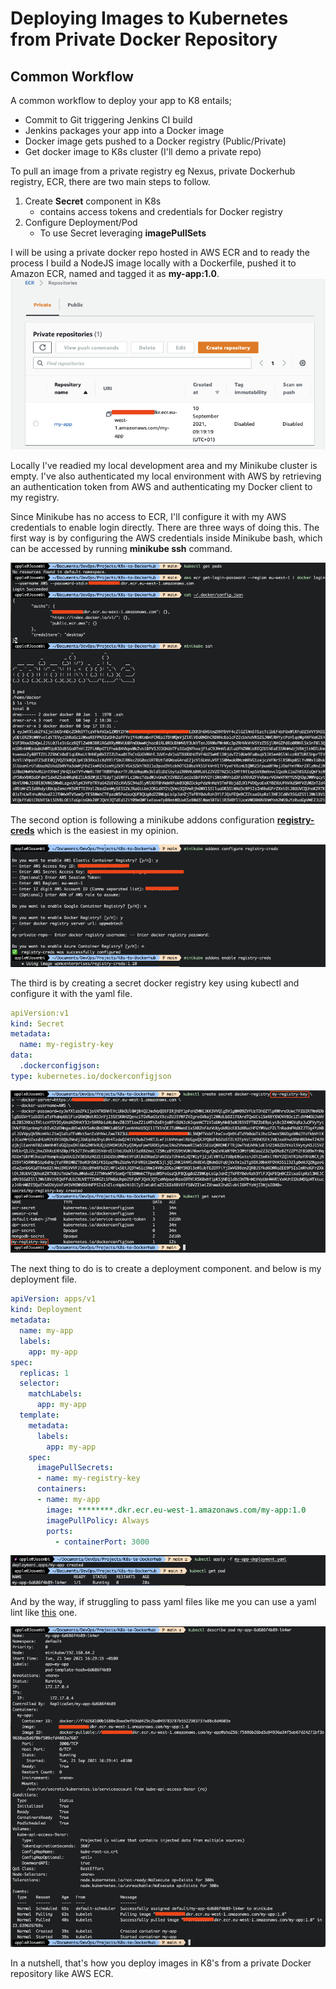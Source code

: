 # Deploying Images to Kubernetes from Private Docker Repository

## Common Workflow

A common workflow to deploy your app to K8 entails;

* Commit to Git triggering Jenkins CI build
* Jenkins packages your app into a Docker image
* Docker image gets pushed to a Docker registry (Public/Private)
* Get docker image to K8s cluster (I'll demo a private repo)

To pull an image from a private registry eg Nexus, private Dockerhub registry, ECR, there are two main steps to follow.

1. Create **Secret** component in K8s
   * contains access tokens and credentials for Docker registry
2. Configure Deployment/Pod
   * To use Secret leveraging **imagePullSets**

I will be using a private docker repo hosted in AWS ECR and to ready the process I  build a NodeJS image locally with a Dockerfile, pushed it to Amazon ECR, named and tagged it as **my-app:1.0**.
![image-1](./images/image-1.png)

Locally I've readied my local development area and my Minikube cluster is empty. I've also authenticated my local environment with AWS by retrieving an authentication token from AWS and authenticating my Docker client to my registry.

Since Minikube has no access to ECR, I'll configure it with my AWS credentials to enable login directly. There are three ways of doing this. The first way is by configuring the AWS credentials inside Minikube bash, which can be accessed by running **minikube ssh** command. 

![image-2](./images/image-2.png)

The second option is following a minikube addons configuration **[registry-creds](https://minikube.sigs.k8s.io/docs/tutorials/configuring_creds_for_aws_ecr/)** which is the easiest in my opinion.

![image-3](./images/image-3.png)

The third is by creating a secret docker registry key using kubectl and configure it with the yaml file.

```yml
apiVersion:v1
kind: Secret
metadata:
  name: my-registry-key
data:
  .dockerconfigjson:
type: kubernetes.io/dockerconfigjson
```

![image-4](./images/image-4.png)

The next thing to do is to create a deployment component. and below is my deployment file.

```yml
apiVersion: apps/v1
kind: Deployment
metadata:
  name: my-app
  labels:
    app: my-app
spec:
  replicas: 1
  selector:
    matchLabels:
      app: my-app
  template:
    metadata:
      labels:
        app: my-app
    spec:
      imagePullSecrets:
      - name: my-registry-key
      containers:
      - name: my-app
        image: ********.dkr.ecr.eu-west-1.amazonaws.com/my-app:1.0
        imagePullPolicy: Always
        ports:
          - containerPort: 3000
```

![image-5](./images/image-5.png)

And by the way, if struggling to pass yaml files like me you can use a yaml lint like [this](http://www.yamllint.com/) one.

![image-6](./images/image-6.png)

In a nutshell, that's how you deploy images in K8's from a private Docker repository like AWS ECR.